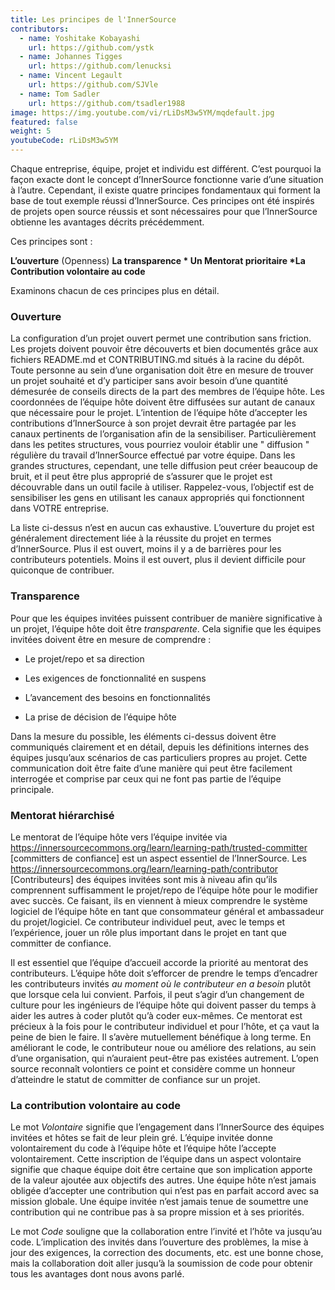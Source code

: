 ```yaml
---
title: Les principes de l'InnerSource
contributors:
  - name: Yoshitake Kobayashi
    url: https://github.com/ystk
  - name: Johannes Tigges
    url: https://github.com/lenucksi
  - name: Vincent Legault
    url: https://github.com/SJVle
  - name: Tom Sadler
    url: https://github.com/tsadler1988
image: https://img.youtube.com/vi/rLiDsM3w5YM/mqdefault.jpg
featured: false
weight: 5
youtubeCode: rLiDsM3w5YM
---
```

<div class="paragraph">
<p>Chaque entreprise, équipe, projet et individu est différent.
C&#8217;est pourquoi la façon exacte dont le concept d&#8217;InnerSource fonctionne varie d&#8217;une situation à l&#8217;autre.
Cependant, il existe quatre principes fondamentaux qui forment la base de tout exemple réussi d&#8217;InnerSource.
Ces principes ont été inspirés de projets open source réussis et sont nécessaires pour que l&#8217;InnerSource obtienne les avantages décrits précédemment.</p>
</div>
<div class="paragraph">
<p>Ces principes sont :</p>
</div>
<div class="paragraph">
<p><strong>L&#8217;ouverture</strong> (Openness)
<strong>La transparence
* Un Mentorat prioritaire
*La Contribution volontaire au code</strong></p>
</div>
<div class="paragraph">
<p>Examinons chacun de ces principes plus en détail.</p>
</div>
<div class="sect2">
<h3 id="_ouverture">Ouverture</h3>
<div class="paragraph">
<p>La configuration d&#8217;un projet ouvert permet une contribution sans friction.
Les projets doivent pouvoir être découverts et bien documentés grâce aux fichiers README.md et CONTRIBUTING.md situés à la racine du dépôt.
Toute personne au sein d&#8217;une organisation doit être en mesure de trouver un projet souhaité et d&#8217;y participer sans avoir besoin d&#8217;une quantité démesurée de conseils directs de la part des membres de l&#8217;équipe hôte.
Les coordonnées de l&#8217;équipe hôte doivent être diffusées sur autant de canaux que nécessaire pour le projet.
L&#8217;intention de l&#8217;équipe hôte d&#8217;accepter les contributions d&#8217;InnerSource à son projet devrait être partagée par les canaux pertinents de l&#8217;organisation afin de la sensibiliser.
Particulièrement dans les petites structures, vous pourriez vouloir établir une " diffusion " régulière du travail d&#8217;InnerSource effectué par votre équipe.
Dans les grandes structures, cependant, une telle diffusion peut créer beaucoup de bruit, et il peut être plus approprié de s&#8217;assurer que le projet est découvrable dans un outil facile à utiliser.
Rappelez-vous, l&#8217;objectif est de sensibiliser les gens en utilisant les canaux appropriés qui fonctionnent dans VOTRE entreprise.</p>
</div>
<div class="paragraph">
<p>La liste ci-dessus n&#8217;est en aucun cas exhaustive.
L&#8217;ouverture du projet est généralement directement liée à la réussite du projet en termes d&#8217;InnerSource.
Plus il est ouvert, moins il y a de barrières pour les contributeurs potentiels.
Moins il est ouvert, plus il devient difficile pour quiconque de contribuer.</p>
</div>
</div>
<div class="sect2">
<h3 id="_transparence">Transparence</h3>
<div class="paragraph">
<p>Pour que les équipes invitées puissent contribuer de manière significative à un projet, l&#8217;équipe hôte doit être <em>transparente</em>.
Cela signifie que les équipes invitées doivent être en mesure de comprendre :</p>
</div>
<div class="ulist">
<ul>
<li>
<p>Le projet/repo et sa direction</p>
</li>
<li>
<p>Les exigences de fonctionnalité en suspens</p>
</li>
<li>
<p>L&#8217;avancement des besoins en fonctionnalités</p>
</li>
<li>
<p>La prise de décision de l&#8217;équipe hôte</p>
</li>
</ul>
</div>
<div class="paragraph">
<p>Dans la mesure du possible, les éléments ci-dessus doivent être communiqués clairement et en détail, depuis les définitions internes des équipes jusqu&#8217;aux scénarios de cas particuliers propres au projet.
Cette communication doit être faite d&#8217;une manière qui peut être facilement interrogée et comprise par ceux qui ne font pas partie de l&#8217;équipe principale.</p>
</div>
</div>
<div class="sect2">
<h3 id="_mentorat_hiérarchisé">Mentorat hiérarchisé</h3>
<div class="paragraph">
<p>Le mentorat de l&#8217;équipe hôte vers l&#8217;équipe invitée via <a href="https://innersourcecommons.org/learn/learning-path/trusted-committer" class="bare">https://innersourcecommons.org/learn/learning-path/trusted-committer</a> [committers de confiance] est un aspect essentiel de l&#8217;InnerSource.
Les <a href="https://innersourcecommons.org/learn/learning-path/contributor" class="bare">https://innersourcecommons.org/learn/learning-path/contributor</a> [Contributeurs] des équipes invitées sont mis à niveau afin qu&#8217;ils comprennent suffisamment le projet/repo de l&#8217;équipe hôte pour le modifier avec succès.
Ce faisant, ils en viennent à mieux comprendre le système logiciel de l&#8217;équipe hôte en tant que consommateur général et ambassadeur du projet/logiciel.
Ce contributeur individuel peut, avec le temps et l&#8217;expérience, jouer un rôle plus important dans le projet en tant que committer de confiance.</p>
</div>
<div class="paragraph">
<p>Il est essentiel que l&#8217;équipe d&#8217;accueil accorde la priorité au mentorat des contributeurs.
L&#8217;équipe hôte doit s&#8217;efforcer de prendre le temps d&#8217;encadrer les contributeurs invités <em>au moment où le contributeur en a besoin</em> plutôt que lorsque cela lui convient.
Parfois, il peut s&#8217;agir d&#8217;un changement de culture pour les ingénieurs de l&#8217;équipe hôte qui doivent passer du temps à aider les autres à coder plutôt qu&#8217;à coder eux-mêmes.
Ce mentorat est précieux à la fois pour le contributeur individuel et pour l&#8217;hôte, et ça vaut la peine de bien le faire.
Il s&#8217;avère mutuellement bénéfique à long terme. En améliorant le code, le contributeur noue ou améliore des relations, au sein d&#8217;une organisation, qui n&#8217;auraient peut-être pas existées autrement.
L&#8217;open source reconnaît volontiers ce point et considère comme un honneur d&#8217;atteindre le statut de committer de confiance sur un projet.</p>
</div>
</div>
<div class="sect2">
<h3 id="_la_contribution_volontaire_au_code">La contribution volontaire au code</h3>
<div class="paragraph">
<p>Le mot <em>Volontaire</em> signifie que l&#8217;engagement dans l&#8217;InnerSource des équipes invitées et hôtes se fait de leur plein gré.
L&#8217;équipe invitée donne volontairement du code à l&#8217;équipe hôte et l&#8217;équipe hôte l&#8217;accepte volontairement.
Cette inscription de l&#8217;équipe dans un aspect volontaire signifie que chaque équipe doit être certaine que son implication apporte de la valeur ajoutée aux objectifs des autres.
Une équipe hôte n&#8217;est jamais obligée d&#8217;accepter une contribution qui n&#8217;est pas en parfait accord avec sa mission globale.
Une équipe invitée n&#8217;est jamais tenue de soumettre une contribution qui ne contribue pas à sa propre mission et à ses priorités.</p>
</div>
<div class="paragraph">
<p>Le mot <em>Code</em> souligne que la collaboration entre l&#8217;invité et l&#8217;hôte va jusqu&#8217;au code.
L&#8217;implication des invités dans l&#8217;ouverture des problèmes, la mise à jour des exigences, la correction des documents, etc. est une bonne chose, mais la collaboration doit aller jusqu&#8217;à la soumission de code pour obtenir tous les avantages dont nous avons parlé.</p>
</div>
</div>
<!--- This file autogenerated from https://github.com/InnerSourceCommons/InnerSourceLearningPath/blob/master/scripts -->